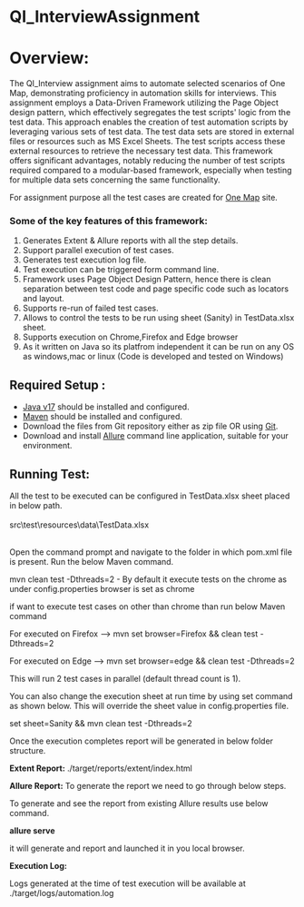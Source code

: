 # QI_InterviewAssignment
# Overview:
The QI_Interview assignment aims to automate selected scenarios of One Map, demonstrating proficiency in automation skills for interviews. This assignment employs a Data-Driven Framework utilizing the Page Object design pattern, which effectively segregates the test scripts' logic from the test data. This approach enables the creation of test automation scripts by leveraging various sets of test data. The test data sets are stored in external files or resources such as MS Excel Sheets. The test scripts access these external resources to retrieve the necessary test data. This framework offers significant advantages, notably reducing the number of test scripts required compared to a modular-based framework, especially when testing for multiple data sets concerning the same functionality.

For assignment purpose all the test cases are created for [One Map](https://www.onemap.gov.sg/) site.

### **Some of the key features of this framework:**

1. Generates Extent & Allure reports with all the step details.
2. Support parallel execution of test cases.
3. Generates test execution log file.
4. Test execution can be triggered form command line.
5. Framework uses Page Object Design Pattern, hence there is clean separation between test code and page specific code such as locators and layout.
6. Supports re-run of failed test cases.
7. Allows to control the tests to be run using sheet (Sanity) in TestData.xlsx sheet.
8. Supports execution on Chrome,Firefox and Edge browser
9. As it written on Java so its platfrom independent it can be run on any OS as windows,mac or linux (Code is developed and tested on Windows)

## **Required Setup :**

- [Java v17](https://java.tutorials24x7.com/blog/how-to-install-java-17-on-windows) should be installed and configured.
- [Maven](https://mkyong.com/maven/how-to-install-maven-in-windows/) should be installed and configured.
- Download the files from Git repository either as zip file OR using [Git](https://phoenixnap.com/kb/how-to-install-git-windows).
- Download and install [Allure](https://docs.qameta.io/allure/#_manual_installation) command line application, suitable for your environment.

## **Running Test:**
All the test to be executed can be configured in TestData.xlsx sheet placed in below path.<br><br>
src\test\resources\data\TestData.xlsx<br><br>

Open the command prompt and navigate to the folder in which pom.xml file is present.
Run the below Maven command.

mvn clean test -Dthreads=2 - By default it execute tests on the chrome as under config.properties browser is set as chrome

if want to execute test cases on other than chrome than run below Maven command

For executed on Firefox --> mvn set browser=Firefox && clean test -Dthreads=2

For executed on Edge --> mvn set browser=edge && clean test -Dthreads=2

This will run 2 test cases in parallel (default thread count is 1).

You can also change the execution sheet at run time by using set command as shown below. This will override the sheet value in config.properties file.

set sheet=Sanity && mvn clean test -Dthreads=2

Once the execution completes report will be generated in below folder structure.

**Extent Report:** 	./target/reports/extent/index.html

**Allure Report:** To generate the report we need to go through below steps.

To generate and see the report from existing Allure results use below command.

**allure serve**

it will generate and report and launched it in you local browser.

**Execution Log:** 

Logs generated at the time of test execution will be available at ./target/logs/automation.log
